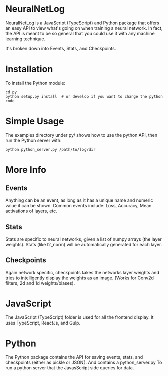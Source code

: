 NeuralNetLog
===============
NeuralNetLog is a JavaScript (TypeScript) and Python package that offers an easy API to view what's going on when training a neural network. In fact, the API is meant to be so general that you could use it with any machine learning technique. 

It's broken down into Events, Stats, and Checkpoints.

Installation
============
To install the Python module:
```
cd py
python setup.py install  # or develop if you want to change the python code
```
Simple Usage
============
The examples directory under py/ shows how to use the python API, then run the Python server with:
```
python python_server.py /path/to/log/dir
```


More Info
=========
Events
------
Anything can be an event, as long as it has a unique name and numeric value it can be shown. Common events include: Loss, Accuracy, Mean activations of layers, etc.

Stats
-----
Stats are specific to neural networks, given a list of numpy arrays (the layer weights). Stats (like l2_norm) will be automatically generated for each layer. 

Checkpoints
-----------
Again network specific, checkpoints takes the networks layer weights and tries to intelligently display the weights as an image. (Works for Conv2d filters, 2d and 1d weights/biases).

JavaScript
==========
The JavaScript (TypeScript) folder is used for all the frontend display. It uses TypeScript, ReactJs, and Gulp.

Python
======
The Python package contains the API for saving events, stats, and checkpoints (either as pickle or JSON). And contains a python_server.py To run a python server that the JavasScript side queries for data.

